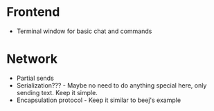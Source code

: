 # Frontend
- Terminal window for basic chat and commands

# Network
- Partial sends
- Serialization??? - Maybe no need to do anything special here, only sending text. Keep it simple.
- Encapsulation protocol - Keep it similar to beej's example